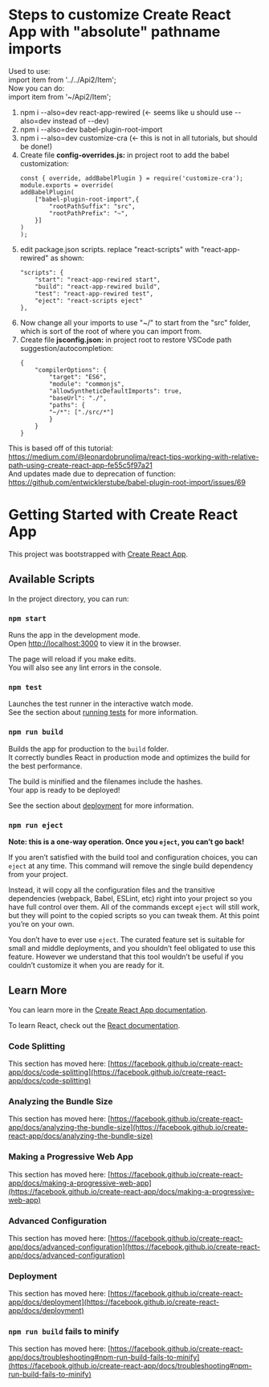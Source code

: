 # Steps to customize Create React App with "absolute" pathname imports
Used to use:  
  import item from '../../Api2/Item';  
Now you can do:  
  import item from '~/Api2/Item';  
1. npm i --also=dev react-app-rewired   (<- seems like u should use --also=dev instead of --dev)
1. npm i --also=dev babel-plugin-root-import
1. npm i --also=dev customize-cra       (<- this is not in all tutorials, but should be done!)
1. Create file **config-overrides.js:** in project root to add the babel customization:
    ```
    const { override, addBabelPlugin } = require('customize-cra');
    module.exports = override(
    addBabelPlugin(
        ["babel-plugin-root-import",{
            "rootPathSuffix": "src",
            "rootPathPrefix": "~",
        }]
    )
    );
    ```
1. edit package.json scripts. replace "react-scripts" with "react-app-rewired" as shown:
    ```
    "scripts": {
        "start": "react-app-rewired start",
        "build": "react-app-rewired build",
        "test": "react-app-rewired test",
        "eject": "react-scripts eject"
    },
    ```
1. Now change all your imports to use "~/" to start from the "src" folder, which is sort of the root of where you can import from.
1. Create file **jsconfig.json:** in project root to restore VSCode path suggestion/autocompletion:
    ```
    {
        "compilerOptions": {
            "target": "ES6",
            "module": "commonjs",
            "allowSyntheticDefaultImports": true,
            "baseUrl": "./",
            "paths": {
            "~/*": ["./src/*"]
            }
        }
    }
    ```

This is based off of this tutorial:  
https://medium.com/@leonardobrunolima/react-tips-working-with-relative-path-using-create-react-app-fe55c5f97a21  
And updates made due to deprecation of function:  
https://github.com/entwicklerstube/babel-plugin-root-import/issues/69  
  
  
  
# Getting Started with Create React App

This project was bootstrapped with [Create React App](https://github.com/facebook/create-react-app).

## Available Scripts

In the project directory, you can run:

### `npm start`

Runs the app in the development mode.\
Open [http://localhost:3000](http://localhost:3000) to view it in the browser.

The page will reload if you make edits.\
You will also see any lint errors in the console.

### `npm test`

Launches the test runner in the interactive watch mode.\
See the section about [running tests](https://facebook.github.io/create-react-app/docs/running-tests) for more information.

### `npm run build`

Builds the app for production to the `build` folder.\
It correctly bundles React in production mode and optimizes the build for the best performance.

The build is minified and the filenames include the hashes.\
Your app is ready to be deployed!

See the section about [deployment](https://facebook.github.io/create-react-app/docs/deployment) for more information.

### `npm run eject`

**Note: this is a one-way operation. Once you `eject`, you can’t go back!**

If you aren’t satisfied with the build tool and configuration choices, you can `eject` at any time. This command will remove the single build dependency from your project.

Instead, it will copy all the configuration files and the transitive dependencies (webpack, Babel, ESLint, etc) right into your project so you have full control over them. All of the commands except `eject` will still work, but they will point to the copied scripts so you can tweak them. At this point you’re on your own.

You don’t have to ever use `eject`. The curated feature set is suitable for small and middle deployments, and you shouldn’t feel obligated to use this feature. However we understand that this tool wouldn’t be useful if you couldn’t customize it when you are ready for it.

## Learn More

You can learn more in the [Create React App documentation](https://facebook.github.io/create-react-app/docs/getting-started).

To learn React, check out the [React documentation](https://reactjs.org/).

### Code Splitting

This section has moved here: [https://facebook.github.io/create-react-app/docs/code-splitting](https://facebook.github.io/create-react-app/docs/code-splitting)

### Analyzing the Bundle Size

This section has moved here: [https://facebook.github.io/create-react-app/docs/analyzing-the-bundle-size](https://facebook.github.io/create-react-app/docs/analyzing-the-bundle-size)

### Making a Progressive Web App

This section has moved here: [https://facebook.github.io/create-react-app/docs/making-a-progressive-web-app](https://facebook.github.io/create-react-app/docs/making-a-progressive-web-app)

### Advanced Configuration

This section has moved here: [https://facebook.github.io/create-react-app/docs/advanced-configuration](https://facebook.github.io/create-react-app/docs/advanced-configuration)

### Deployment

This section has moved here: [https://facebook.github.io/create-react-app/docs/deployment](https://facebook.github.io/create-react-app/docs/deployment)

### `npm run build` fails to minify

This section has moved here: [https://facebook.github.io/create-react-app/docs/troubleshooting#npm-run-build-fails-to-minify](https://facebook.github.io/create-react-app/docs/troubleshooting#npm-run-build-fails-to-minify)
